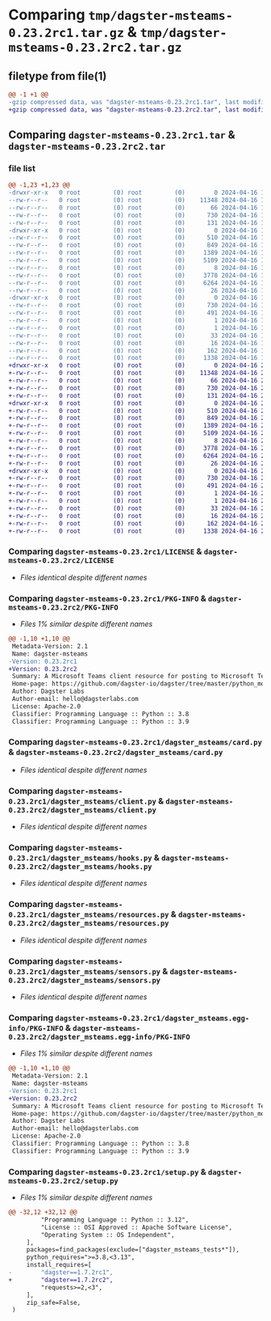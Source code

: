 # Comparing `tmp/dagster-msteams-0.23.2rc1.tar.gz` & `tmp/dagster-msteams-0.23.2rc2.tar.gz`

## filetype from file(1)

```diff
@@ -1 +1 @@
-gzip compressed data, was "dagster-msteams-0.23.2rc1.tar", last modified: Tue Apr 16 18:00:44 2024, max compression
+gzip compressed data, was "dagster-msteams-0.23.2rc2.tar", last modified: Tue Apr 16 20:39:51 2024, max compression
```

## Comparing `dagster-msteams-0.23.2rc1.tar` & `dagster-msteams-0.23.2rc2.tar`

### file list

```diff
@@ -1,23 +1,23 @@
-drwxr-xr-x   0 root         (0) root         (0)        0 2024-04-16 18:00:44.548354 dagster-msteams-0.23.2rc1/
--rw-r--r--   0 root         (0) root         (0)    11348 2024-04-16 17:50:34.000000 dagster-msteams-0.23.2rc1/LICENSE
--rw-r--r--   0 root         (0) root         (0)       66 2024-04-16 17:50:34.000000 dagster-msteams-0.23.2rc1/MANIFEST.in
--rw-r--r--   0 root         (0) root         (0)      730 2024-04-16 18:00:44.548354 dagster-msteams-0.23.2rc1/PKG-INFO
--rw-r--r--   0 root         (0) root         (0)      131 2024-04-16 17:50:34.000000 dagster-msteams-0.23.2rc1/README.md
-drwxr-xr-x   0 root         (0) root         (0)        0 2024-04-16 18:00:44.548354 dagster-msteams-0.23.2rc1/dagster_msteams/
--rw-r--r--   0 root         (0) root         (0)      510 2024-04-16 17:50:34.000000 dagster-msteams-0.23.2rc1/dagster_msteams/__init__.py
--rw-r--r--   0 root         (0) root         (0)      849 2024-04-16 17:50:34.000000 dagster-msteams-0.23.2rc1/dagster_msteams/card.py
--rw-r--r--   0 root         (0) root         (0)     1389 2024-04-16 17:50:34.000000 dagster-msteams-0.23.2rc1/dagster_msteams/client.py
--rw-r--r--   0 root         (0) root         (0)     5109 2024-04-16 17:50:34.000000 dagster-msteams-0.23.2rc1/dagster_msteams/hooks.py
--rw-r--r--   0 root         (0) root         (0)        8 2024-04-16 17:50:34.000000 dagster-msteams-0.23.2rc1/dagster_msteams/py.typed
--rw-r--r--   0 root         (0) root         (0)     3778 2024-04-16 17:50:34.000000 dagster-msteams-0.23.2rc1/dagster_msteams/resources.py
--rw-r--r--   0 root         (0) root         (0)     6264 2024-04-16 17:50:34.000000 dagster-msteams-0.23.2rc1/dagster_msteams/sensors.py
--rw-r--r--   0 root         (0) root         (0)       26 2024-04-16 17:50:34.000000 dagster-msteams-0.23.2rc1/dagster_msteams/version.py
-drwxr-xr-x   0 root         (0) root         (0)        0 2024-04-16 18:00:44.548354 dagster-msteams-0.23.2rc1/dagster_msteams.egg-info/
--rw-r--r--   0 root         (0) root         (0)      730 2024-04-16 18:00:44.000000 dagster-msteams-0.23.2rc1/dagster_msteams.egg-info/PKG-INFO
--rw-r--r--   0 root         (0) root         (0)      491 2024-04-16 18:00:44.000000 dagster-msteams-0.23.2rc1/dagster_msteams.egg-info/SOURCES.txt
--rw-r--r--   0 root         (0) root         (0)        1 2024-04-16 18:00:44.000000 dagster-msteams-0.23.2rc1/dagster_msteams.egg-info/dependency_links.txt
--rw-r--r--   0 root         (0) root         (0)        1 2024-04-16 18:00:44.000000 dagster-msteams-0.23.2rc1/dagster_msteams.egg-info/not-zip-safe
--rw-r--r--   0 root         (0) root         (0)       33 2024-04-16 18:00:44.000000 dagster-msteams-0.23.2rc1/dagster_msteams.egg-info/requires.txt
--rw-r--r--   0 root         (0) root         (0)       16 2024-04-16 18:00:44.000000 dagster-msteams-0.23.2rc1/dagster_msteams.egg-info/top_level.txt
--rw-r--r--   0 root         (0) root         (0)      162 2024-04-16 18:00:44.548354 dagster-msteams-0.23.2rc1/setup.cfg
--rw-r--r--   0 root         (0) root         (0)     1338 2024-04-16 17:50:34.000000 dagster-msteams-0.23.2rc1/setup.py
+drwxr-xr-x   0 root         (0) root         (0)        0 2024-04-16 20:39:51.444507 dagster-msteams-0.23.2rc2/
+-rw-r--r--   0 root         (0) root         (0)    11348 2024-04-16 20:26:55.000000 dagster-msteams-0.23.2rc2/LICENSE
+-rw-r--r--   0 root         (0) root         (0)       66 2024-04-16 20:26:55.000000 dagster-msteams-0.23.2rc2/MANIFEST.in
+-rw-r--r--   0 root         (0) root         (0)      730 2024-04-16 20:39:51.444507 dagster-msteams-0.23.2rc2/PKG-INFO
+-rw-r--r--   0 root         (0) root         (0)      131 2024-04-16 20:26:55.000000 dagster-msteams-0.23.2rc2/README.md
+drwxr-xr-x   0 root         (0) root         (0)        0 2024-04-16 20:39:51.444507 dagster-msteams-0.23.2rc2/dagster_msteams/
+-rw-r--r--   0 root         (0) root         (0)      510 2024-04-16 20:26:55.000000 dagster-msteams-0.23.2rc2/dagster_msteams/__init__.py
+-rw-r--r--   0 root         (0) root         (0)      849 2024-04-16 20:26:55.000000 dagster-msteams-0.23.2rc2/dagster_msteams/card.py
+-rw-r--r--   0 root         (0) root         (0)     1389 2024-04-16 20:26:55.000000 dagster-msteams-0.23.2rc2/dagster_msteams/client.py
+-rw-r--r--   0 root         (0) root         (0)     5109 2024-04-16 20:26:55.000000 dagster-msteams-0.23.2rc2/dagster_msteams/hooks.py
+-rw-r--r--   0 root         (0) root         (0)        8 2024-04-16 20:26:55.000000 dagster-msteams-0.23.2rc2/dagster_msteams/py.typed
+-rw-r--r--   0 root         (0) root         (0)     3778 2024-04-16 20:26:55.000000 dagster-msteams-0.23.2rc2/dagster_msteams/resources.py
+-rw-r--r--   0 root         (0) root         (0)     6264 2024-04-16 20:26:55.000000 dagster-msteams-0.23.2rc2/dagster_msteams/sensors.py
+-rw-r--r--   0 root         (0) root         (0)       26 2024-04-16 20:26:55.000000 dagster-msteams-0.23.2rc2/dagster_msteams/version.py
+drwxr-xr-x   0 root         (0) root         (0)        0 2024-04-16 20:39:51.444507 dagster-msteams-0.23.2rc2/dagster_msteams.egg-info/
+-rw-r--r--   0 root         (0) root         (0)      730 2024-04-16 20:39:51.000000 dagster-msteams-0.23.2rc2/dagster_msteams.egg-info/PKG-INFO
+-rw-r--r--   0 root         (0) root         (0)      491 2024-04-16 20:39:51.000000 dagster-msteams-0.23.2rc2/dagster_msteams.egg-info/SOURCES.txt
+-rw-r--r--   0 root         (0) root         (0)        1 2024-04-16 20:39:51.000000 dagster-msteams-0.23.2rc2/dagster_msteams.egg-info/dependency_links.txt
+-rw-r--r--   0 root         (0) root         (0)        1 2024-04-16 20:39:51.000000 dagster-msteams-0.23.2rc2/dagster_msteams.egg-info/not-zip-safe
+-rw-r--r--   0 root         (0) root         (0)       33 2024-04-16 20:39:51.000000 dagster-msteams-0.23.2rc2/dagster_msteams.egg-info/requires.txt
+-rw-r--r--   0 root         (0) root         (0)       16 2024-04-16 20:39:51.000000 dagster-msteams-0.23.2rc2/dagster_msteams.egg-info/top_level.txt
+-rw-r--r--   0 root         (0) root         (0)      162 2024-04-16 20:39:51.444507 dagster-msteams-0.23.2rc2/setup.cfg
+-rw-r--r--   0 root         (0) root         (0)     1338 2024-04-16 20:26:55.000000 dagster-msteams-0.23.2rc2/setup.py
```

### Comparing `dagster-msteams-0.23.2rc1/LICENSE` & `dagster-msteams-0.23.2rc2/LICENSE`

 * *Files identical despite different names*

### Comparing `dagster-msteams-0.23.2rc1/PKG-INFO` & `dagster-msteams-0.23.2rc2/PKG-INFO`

 * *Files 1% similar despite different names*

```diff
@@ -1,10 +1,10 @@
 Metadata-Version: 2.1
 Name: dagster-msteams
-Version: 0.23.2rc1
+Version: 0.23.2rc2
 Summary: A Microsoft Teams client resource for posting to Microsoft Teams
 Home-page: https://github.com/dagster-io/dagster/tree/master/python_modules/libraries/dagster-msteams
 Author: Dagster Labs
 Author-email: hello@dagsterlabs.com
 License: Apache-2.0
 Classifier: Programming Language :: Python :: 3.8
 Classifier: Programming Language :: Python :: 3.9
```

### Comparing `dagster-msteams-0.23.2rc1/dagster_msteams/card.py` & `dagster-msteams-0.23.2rc2/dagster_msteams/card.py`

 * *Files identical despite different names*

### Comparing `dagster-msteams-0.23.2rc1/dagster_msteams/client.py` & `dagster-msteams-0.23.2rc2/dagster_msteams/client.py`

 * *Files identical despite different names*

### Comparing `dagster-msteams-0.23.2rc1/dagster_msteams/hooks.py` & `dagster-msteams-0.23.2rc2/dagster_msteams/hooks.py`

 * *Files identical despite different names*

### Comparing `dagster-msteams-0.23.2rc1/dagster_msteams/resources.py` & `dagster-msteams-0.23.2rc2/dagster_msteams/resources.py`

 * *Files identical despite different names*

### Comparing `dagster-msteams-0.23.2rc1/dagster_msteams/sensors.py` & `dagster-msteams-0.23.2rc2/dagster_msteams/sensors.py`

 * *Files identical despite different names*

### Comparing `dagster-msteams-0.23.2rc1/dagster_msteams.egg-info/PKG-INFO` & `dagster-msteams-0.23.2rc2/dagster_msteams.egg-info/PKG-INFO`

 * *Files 1% similar despite different names*

```diff
@@ -1,10 +1,10 @@
 Metadata-Version: 2.1
 Name: dagster-msteams
-Version: 0.23.2rc1
+Version: 0.23.2rc2
 Summary: A Microsoft Teams client resource for posting to Microsoft Teams
 Home-page: https://github.com/dagster-io/dagster/tree/master/python_modules/libraries/dagster-msteams
 Author: Dagster Labs
 Author-email: hello@dagsterlabs.com
 License: Apache-2.0
 Classifier: Programming Language :: Python :: 3.8
 Classifier: Programming Language :: Python :: 3.9
```

### Comparing `dagster-msteams-0.23.2rc1/setup.py` & `dagster-msteams-0.23.2rc2/setup.py`

 * *Files 1% similar despite different names*

```diff
@@ -32,12 +32,12 @@
         "Programming Language :: Python :: 3.12",
         "License :: OSI Approved :: Apache Software License",
         "Operating System :: OS Independent",
     ],
     packages=find_packages(exclude=["dagster_msteams_tests*"]),
     python_requires=">=3.8,<3.13",
     install_requires=[
-        "dagster==1.7.2rc1",
+        "dagster==1.7.2rc2",
         "requests>=2,<3",
     ],
     zip_safe=False,
 )
```

